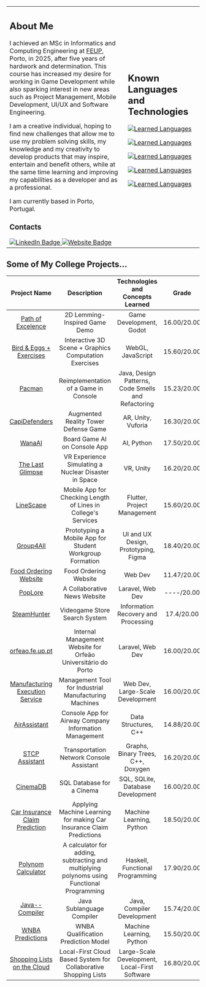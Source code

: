 <table border="0" align="center">
 <tr>
<td>

## About Me
I achieved an MSc in Informatics and Computing Engineering at [FEUP](https://github.com/FEUP), Porto, in 2025, after five years of hardwork and determination. This course has increased my desire for working in Game Development while also sparking interest in new areas such as Project Management, Mobile Development, UI/UX and Software Engineering. 

I am a creative individual, hoping to find new challenges that allow me to use my problem solving skills, my knowledge and my creativity to develop products that may inspire, entertain and benefit others, while at the same time learning and improving my capabilities as a developer and as a professional.

I am currently based in Porto, Portugal.
### Contacts
<a href="https://www.linkedin.com/in/pedro-gomes-245a2329b/">
   <img src="https://img.shields.io/badge/LinkedIn-0077B5?style=for-the-badge&logo=linkedin&logoColor=white" alt="LinkedIn Badge"/>
  </a>
  <a href="mailto:pedrocabgomes@outlook.pt">
   <img src="https://img.shields.io/badge/Outlook-D14836?style=for-the-badge&logo=microsoft-outlook&logoColor=white" alt="Website Badge"/>
 </a>

</td>
<td>

## Known Languages and Technologies

[![Learned Languages](https://skillicons.dev/icons?i=html,css,js,php)](https://skillicons.dev)

[![Learned Languages](https://skillicons.dev/icons?i=sqlite,postgres)](https://skillicons.dev)

[![Learned Languages](https://skillicons.dev/icons?i=c,cs,cpp)](https://skillicons.dev)

[![Learned Languages](https://skillicons.dev/icons?i=haskell,py,java,matlab)](https://skillicons.dev)

[![Learned Languages](https://skillicons.dev/icons?i=figma,flutter,laravel,unity,godot)](https://skillicons.dev)
</td>

 </tr>
</table>

## Some of My College Projects...
|Project Name | Description|Technologies and Concepts Learned|Grade|Status|
|:----:|:--:|:--:|:--:|:--:|
|[Path of Excelence](https://github.com/Pedro-CAB/DDJD-Demo/tree/main)| 2D Lemming-Inspired Game Demo |Game Development, Godot|16.00/20.00|Public|
|[Bird & Eggs + Exercises](https://github.com/Pedro-CAB/Computer-Graphics?tab=readme-ov-file)|Interactive 3D Scene + Graphics Computation Exercises |WebGL, JavaScript|15.60/20.00|Public|
|[Pacman](https://github.com/FEUP-LDTS-2021/ldts-project-assignment-g1102)|Reimplementation of a Game in Console|Java, Design Patterns, Code Smells and Refactoring|15.23/20.00|Public|
|[CapiDefenders](https://github.com/Pedro-PFerreira/RVA)|Augmented Reality Tower Defense Game|AR, Unity, Vuforia|16.30/20.00|Public|
|[WanaAI](https://github.com/Pedro-CAB/IA-Project)|Board Game AI on Console App|AI, Python|17.50/20.00|Public|
|[The Last Glimpse](https://github.com/lougon02/RVA2)|VR Experience Simulating a Nuclear Disaster in Space|VR, Unity|16.20/20.00|Private|
|[LineScape](https://github.com/LEIC-ES-2021-22/3LEIC02T5)|Mobile App for Checking Length of Lines in College's Services|Flutter, Project Management|15.60/20.00|Public|
|[Group4All](https://www.figma.com/proto/BAWQdh25iAYvMlHg9xhj2T/Group4All?type=design&node-id=229-76&t=VPt2h9oMod3SIYx9-0&scaling=scale-down&page-id=0%3A1&starting-point-node-id=28%3A90&show-proto-sidebar=1)|Prototyping a Mobile App for Student Workgroup Formation|UI and UX Design, Prototyping, Figma|18.40/20.00|Public|
|[Food Ordering Website](https://github.com/pedronunomacedo/LTW-Project)|Food Ordering Website|Web Dev|11.47/20.00|Public|
|[PopLore](https://github.com/Pedro-CAB/LBAW-Project)| A Collaborative News Website|Laravel, Web Dev|----/20.00|Private|
|[SteamHunter](https://github.com/Pedro-CAB/PRI-Project)|Videogame Store Search System|Information Recovery and Processing|17.4/20.00|Public|
|[orfeao.fe.up.pt](https://github.com/Pedro-CAB/projeto-integrador)|Internal Management Website for Orfeão Universitário do Porto|Laravel, Web Dev|16.00/20.00|Private|
|[Manufacturing Execution Service](https://github.com/FEUP-MEIC-DS-2023-1MEIC03/MES)|Management Tool for Industrial Manufacturing Machines|Web Dev, Large-Scale Development|16.00/20.00|Private|
|[AirAssistant](https://github.com/Pedro-CAB/aed2122_trabalho1)|Console App for Airway Company Information Management|Data Structures, C++|14.88/20.00|Public|
|[STCP Assistant](https://github.com/Pedro-CAB/aedProject2/tree/main)|Transportation Network Console Assistant|Graphs, Binary Trees, C++, Doxygen|16.20/20.00|Public|
|[CinemaDB](https://github.com/Pedro-CAB/CinemaBD)|SQL Database for a Cinema|SQL, SQLite, Database Development|16.00/20.00|Public|
|[Car Insurance Claim Prediction](https://github.com/Pedro-CAB/IA-Project-2)|Applying Machine Learning for making Car Insurance Claim Predictions|Machine Learning, Python|18.50/20.00|Public|
|[Polynom Calculator](https://github.com/Pedro-CAB/PFL-Project)| A calculator for adding, subtracting and multiplying polynoms using Functional Programming|Haskell, Functional Programming|17.90/20.00|Public|
|[Java-- Compiler](https://github.com/Pedro-CAB/Compilers)|Java Sublanguage Compiler|Java, Compiler Development|15.74/20.00|Private|
|[WNBA Predictions](https://github.com/Pedro-CAB/AC-Project)|WNBA Qualification Prediction Model|Machine Learning, Python|15.50/20.00|Public|
|[Shopping Lists on the Cloud](https://github.com/Pedro-CAB/AC-Project)|Local-First Cloud Based System for Collaborative Shopping Lists|Large-Scale Development, Local-First Software|16.80/20.00|Public|

<!---------------------------------[ Badges ]---------------------------------->

[Badge License]: https://img.shields.io/badge/-BY_SA_4.0-ae6c18.svg?style=for-the-badge&labelColor=EF9421&logoColor=white&logo=CreativeCommons
[Badge Likes]: https://img.shields.io/github/stars/MarkedDown/Buttons?style=for-the-badge&labelColor=d0ab23&color=b0901e&logoColor=white&logo=Trustpilot

<!---
Pedro-CAB/Pedro-CAB is a ✨ special ✨ repository because its `README.md` (this file) appears on your GitHub profile.
You can click the Preview link to take a look at your changes.
--->
